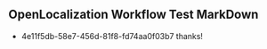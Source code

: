 ## OpenLocalization Workflow Test MarkDown
* 4e11f5db-58e7-456d-81f8-fd74aa0f03b7 
thanks!<!--HONumber=Mar16_HO2-->

